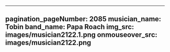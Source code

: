 ------
pagination_pageNumber: 2085
musician_name: Tobin
band_name: Papa Roach
img_src: images/musician2122.1.png
onmouseover_src: images/musician2122.png
------